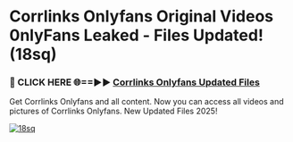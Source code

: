 # Corrlinks Onlyfans Original Videos 0nlyFans Leaked - Files Updated! (18sq)

<h3>🔴 CLICK HERE 🌐==►► <a href="https://tinyurl.com/2m67pmp6" rel="nofollow">Corrlinks Onlyfans Updated Files</a></h3>

Get Corrlinks Onlyfans and all content. Now you can access all videos and pictures of Corrlinks Onlyfans. New Updated Files 2025!

[![18sq](https://i.imgur.com/H4QAA4z.gif)](https://tinyurl.com/2m67pmp6)